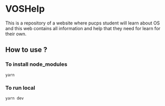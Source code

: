 # VOSHelp
This is a repository of a website where pucps student will learn about OS and this web contains all information and help that they need for learn for their own.
## How to use ? 
### To install node_modules
`
yarn
`
### To run local
`
yarn dev
`

